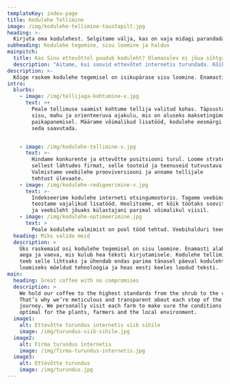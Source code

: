 ```yaml
---
templateKey: index-page
title: Kodulehe Tellimine
image: /img/kodulehe-tellimine-taustapilt.jpg
heading: >-
  Kirjuta oma kodulehest. Selgitame välja, kas on vaja midagi parandada. Kuidas Sinu toode või teenus inimesteni viia
subheading: Kodulehe tegemine, sisu loomine ja haldus
mainpitch:
  title: Kas Sinu ettevõttel puudub koduleht? Olemasolev ei jõua sihtgrupini?
  description: "Aitame, kui soovid ettevõtet internetis turundada. Kõik teenused on hinnaga 15 € tund"
description: >-
  Kõige raskem kodulehe tegemisel on isikupärase sisu loomine. Enamasti alahinnatakse aega ja vaeva, mis kulub hea teksti kirjutamisele. Teeme tellija jaoks selle lihtsaks. Ühendame parima tänasel päeval kodulehtede loomiseks mõeldud tehnoloogia hea eesti keelse tekstiga. Valmistame tellija vajadustest lähtuva veebilehe ja kirjutame äri tutvustava teksti. Nii aitame toodet või teenust internetis turustada.
intro:
  blurbs:
    - image: /img/tellijaga-kohtumine-v.jpg
      text: >+
        Peale tellimuse saamist kohtume tellija valitud kohas. Täpsustame tööde
        sisu, mahu ja orienteeruva ajakulu, mis on aluseks maksetingimuste
        paikapanemisel. Määrame võimalikud lisatööd, kodulehe eesmärgi ja kuidas
        seda saavutada.


    - image: /img/kodulehe-tellimine-v.jpg
      text: >-
        Hindame konkurente ja ettevõtte positsiooni turul. Loome strateegia ja
        sellest lähtudes firmat, selle tooteid ja teenuseid tutvustava teksti.
        Valmistame veebilehe prooviversiooni ja anname tellijale
        tehtust ülevaate.
    - image: /img/kodulehe-redigeerimine-v.jpg
      text: >-
        Indekseerime kodulehe interneti otsingumootoris. Tagame veebimajutuse, domeeni ning
        teostame vajalikud lisatööd. Hoolitseme, et kõik töötaks soovitud moel
        ja veebileht jõuaks külastajani parimal võimalikul viisil.
    - image: /img/kodulehe-optimeerimine.jpg
      text: >
        Peale kodulehe valmimist on pool tööd tehtud. Veebihalduri teenus tagab kodulehe toimimise. Redigeerime ja optimeerime veebilehte lähtudes tellija vajadustest ja külastatavuse statistikast. Nii jätad konkurendid varju.
  heading: Miks valida meid
  description: >
    Üks raskemaid osi kodulehe tegemisel on sisu loomine. Enamasti alahinnatakse
    aega ja vaeva, mis kulub hea teksti kirjutamisele. Kodulehe tellimise teenus
    teeb selle lihtsaks ja ühendab endas parima tänasel päeval kodulehtede
    loomiseks mõeldud tehnoloogia ja heas eesti keeles loodud teksti.
main:
  heading: Great coffee with no compromises
  description: >
    We hold our coffee to the highest standards from the shrub to the cup.
    That’s why we’re meticulous and transparent about each step of the coffee’s
    journey. We personally visit each farm to make sure the conditions are
    optimal for the plants, farmers and the local environment.
  image1:
    alt: Ettevõtte turundus internetis viib sihile
    image: /img/turundus-viib-sihile.jpg
  image2:
    alt: Firma turundus internetis
    image: /img/firma-turundus-internetis.jpg
  image3:
    alt: Ettevõtte turundus
    image: /img/turundus.jpg
---
```

